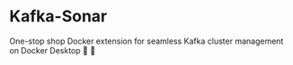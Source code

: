 # Kafka-Sonar
One-stop shop Docker extension for seamless Kafka cluster management on Docker Desktop 🐋 🚀
